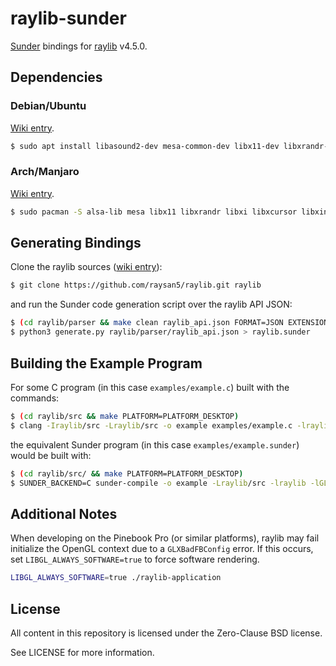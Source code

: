 # raylib-sunder

[Sunder](https://github.com/ashn-dot-dev/sunder) bindings for [raylib](https://github.com/raysan5/raylib) v4.5.0.

## Dependencies
### Debian/Ubuntu

[Wiki entry](https://github.com/raysan5/raylib/wiki/Working-on-GNU-Linux#ubuntu).

```sh
$ sudo apt install libasound2-dev mesa-common-dev libx11-dev libxrandr-dev libxi-dev xorg-dev libgl1-mesa-dev libglu1-mesa-dev
```

### Arch/Manjaro
[Wiki entry](https://github.com/raysan5/raylib/wiki/Working-on-GNU-Linux#arch-linux).

```sh
$ sudo pacman -S alsa-lib mesa libx11 libxrandr libxi libxcursor libxinerama
```

## Generating Bindings
Clone the raylib sources ([wiki entry](https://github.com/raysan5/raylib/wiki/Working-on-GNU-Linux#build-raylib-using-make)):

```sh
$ git clone https://github.com/raysan5/raylib.git raylib
```

and run the Sunder code generation script over the raylib API JSON:

```sh
$ (cd raylib/parser && make clean raylib_api.json FORMAT=JSON EXTENSION=json)
$ python3 generate.py raylib/parser/raylib_api.json > raylib.sunder
```

## Building the Example Program
For some C program (in this case `examples/example.c`) built with the commands:

```sh
$ (cd raylib/src && make PLATFORM=PLATFORM_DESKTOP)
$ clang -Iraylib/src -Lraylib/src -o example examples/example.c -lraylib -lGL -lm -lpthread -ldl -lrt -lX11
```

the equivalent Sunder program (in this case `examples/example.sunder`) would be built with:

```sh
$ (cd raylib/src/ && make PLATFORM=PLATFORM_DESKTOP)
$ SUNDER_BACKEND=C sunder-compile -o example -Lraylib/src -lraylib -lGL -lm -lpthread -ldl -lrt -lX11 examples/example.sunder
```

## Additional Notes
When developing on the Pinebook Pro (or similar platforms), raylib may fail
initialize the OpenGL context due to a `GLXBadFBConfig` error. If this occurs,
set `LIBGL_ALWAYS_SOFTWARE=true` to force software rendering.

```sh
LIBGL_ALWAYS_SOFTWARE=true ./raylib-application
```

## License
All content in this repository is licensed under the Zero-Clause BSD license.

See LICENSE for more information.
